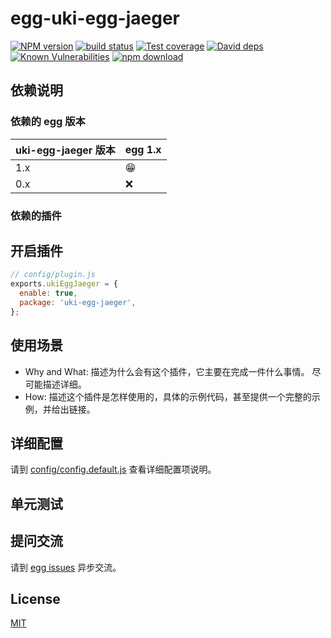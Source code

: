 # egg-uki-egg-jaeger

[![NPM version][npm-image]][npm-url]
[![build status][travis-image]][travis-url]
[![Test coverage][codecov-image]][codecov-url]
[![David deps][david-image]][david-url]
[![Known Vulnerabilities][snyk-image]][snyk-url]
[![npm download][download-image]][download-url]

[npm-image]: https://img.shields.io/npm/v/egg-uki-egg-jaeger.svg?style=flat-square
[npm-url]: https://npmjs.org/package/egg-uki-egg-jaeger
[travis-image]: https://img.shields.io/travis/eggjs/egg-uki-egg-jaeger.svg?style=flat-square
[travis-url]: https://travis-ci.org/eggjs/egg-uki-egg-jaeger
[codecov-image]: https://img.shields.io/codecov/c/github/eggjs/egg-uki-egg-jaeger.svg?style=flat-square
[codecov-url]: https://codecov.io/github/eggjs/egg-uki-egg-jaeger?branch=master
[david-image]: https://img.shields.io/david/eggjs/egg-uki-egg-jaeger.svg?style=flat-square
[david-url]: https://david-dm.org/eggjs/egg-uki-egg-jaeger
[snyk-image]: https://snyk.io/test/npm/egg-uki-egg-jaeger/badge.svg?style=flat-square
[snyk-url]: https://snyk.io/test/npm/egg-uki-egg-jaeger
[download-image]: https://img.shields.io/npm/dm/egg-uki-egg-jaeger.svg?style=flat-square
[download-url]: https://npmjs.org/package/egg-uki-egg-jaeger

<!--
Description here.
-->

## 依赖说明

### 依赖的 egg 版本

uki-egg-jaeger 版本 | egg 1.x
--- | ---
1.x | 😁
0.x | ❌

### 依赖的插件
<!--

如果有依赖其它插件，请在这里特别说明。如

- security
- multipart

-->

## 开启插件

```js
// config/plugin.js
exports.ukiEggJaeger = {
  enable: true,
  package: 'uki-egg-jaeger',
};
```

## 使用场景

- Why and What: 描述为什么会有这个插件，它主要在完成一件什么事情。
尽可能描述详细。
- How: 描述这个插件是怎样使用的，具体的示例代码，甚至提供一个完整的示例，并给出链接。

## 详细配置

请到 [config/config.default.js](config/config.default.js) 查看详细配置项说明。

## 单元测试

<!-- 描述如何在单元测试中使用此插件，例如 schedule 如何触发。无则省略。-->

## 提问交流

请到 [egg issues](https://github.com/eggjs/egg/issues) 异步交流。

## License

[MIT](LICENSE)
